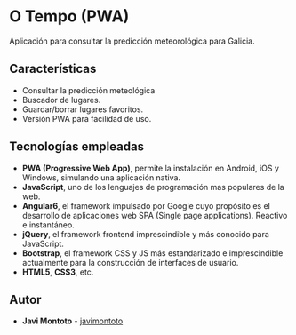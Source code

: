# O Tempo (PWA)
Aplicación para consultar la predicción meteorológica para Galicia.

## Características

* Consultar la predicción meteológica 
* Buscador de lugares.
* Guardar/borrar lugares favoritos.
* Versión PWA para facilidad de uso.

## Tecnologías empleadas

* **PWA (Progressive Web App)**, permite la instalación en Android, iOS y Windows, simulando una aplicación nativa.
* **JavaScript**, uno de los lenguajes de programación mas populares de la web.
* **Angular6**, el framework impulsado por Google cuyo propósito es el desarrollo de aplicaciones web SPA (Single page applications). Reactivo e instantáneo.
* **jQuery**, el framework frontend imprescindible y más conocido para JavaScript.
* **Bootstrap**, el framework CSS y JS más estandarizado e imprescindible actualmente para la construcción de interfaces de usuario.
* **HTML5**, **CSS3**, etc.

## Autor

* **Javi Montoto** - [javimontoto](https://github.com/javimontoto)
